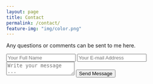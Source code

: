 ```yaml
---
layout: page
title: Contact
permalink: /contact/
feature-img: "img/color.png"
---
```


Any questions or comments can be sent to me here.

<form action="https://getsimpleform.com/messages?form_api_token=36971473689fefd3aa981a481a2351e6" method="post">
  <!-- the redirect_to is optional, the form will redirect to the referrer on submission -->
  <input type='hidden' name='redirect_to' value='http://Drew-Mace.github.io/thank-you/' />
  <input type='text' name='name' placeholder='Your Full Name' />
  <input type='email' name='email' placeholder='Your E-mail Address' />
  <textarea name='message' placeholder='Write your message ...'></textarea>
  <input type='submit' value='Send Message' />
</form>